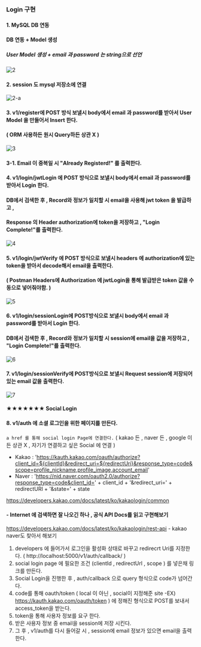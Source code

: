 ### Login 구현

#### 1. MySQL DB 연동
#### DB 연동 + Model 생성
##### User Model 생성 + email 과 password 는 string으로 선언
![2](https://user-images.githubusercontent.com/98307410/211160322-b86b4ca1-7a39-4ba4-a731-bcc760dd6f58.PNG)

#### 2. session 도 mysql 저장소에 연결
![2-a](https://user-images.githubusercontent.com/98307410/211186121-85319ab4-b88d-47e8-9499-9ba9fbc11745.PNG)

#### 3. v1/register에 POST 방식 보낼시 body에서 email 과 password를 받아서 User Model 을 만들어서 Insert 한다.
#### ( ORM 사용하든 원시 Query하든 상관 X )
![3](https://user-images.githubusercontent.com/98307410/211161195-d40b861b-3b50-465b-980e-cb48fb14ee82.PNG)
#### 3-1. Email 이 중복일 시 "Already Registerd!" 를 출력한다.

#### 4. v1/login/jwtLogin 에 POST 방식으로 보낼시 body에서 email 과 password를 받아서 Login 한다.
#### DB에서 검색한 후 , Record와 정보가 일치할 시 email을 사용해 jwt token 을 발급하고 , 
#### Response 의 Header authorization에 token을 저장하고 , "Login Complete!"를 출력한다.
![4](https://user-images.githubusercontent.com/98307410/211161474-6fa174dd-fca0-4b01-83be-85b5f813971d.PNG)

#### 5. v1/login/jwtVerify 에 POST 방식으로 보낼시 headers 에 authorization에 있는 token을 받아서 decode해서 email을 출력한다.
#### ( Postman Headers에 Authorization 에 jwtLogin을 통해 발급받은 token 값을 수동으로 넣어줘야함. )
![5](https://user-images.githubusercontent.com/98307410/211161922-ffaf12da-816e-4a99-95e6-1c4e04291c0c.PNG)

#### 6. v1/login/sessionLogin에 POST방식으로 보낼시 body에서 email 과 password를 받아서 Login 한다.
#### DB에서 검색한 후 , Record와 정보가 일치할 시 session에 email을 값을 저장하고 , "Login Complete!"를 출력한다.
![6](https://user-images.githubusercontent.com/98307410/211162124-e25543ed-1772-4cb3-a8b7-32975026a03d.PNG)

#### 7. v1/login/sessionVerify에 POST방식으로 보낼시 Request session에 저장되어 있는 email 값을 출력한다.
![7](https://user-images.githubusercontent.com/98307410/211162185-0ffbd8a9-ffe5-4955-b0ec-086f9d86722b.PNG)

#### ★★★★★★★ Social Login
#### 8. v1/auth 에 소셜 로그인을 위한 페이지를 만든다.
`a href 를 통해 social login Page에 연결한다.` ( kakao 든 , naver 든 , google 이든 상관 X , 자기가 연결하고 싶은 Social 에 연결 )
+ Kakao : 'https://kauth.kakao.com/oauth/authorize?client_id=${clientId}&redirect_uri=${redirectUri}&response_type=code&scope=profile_nickname,profile_image,account_email'
+ Naver : 'https://nid.naver.com/oauth2.0/authorize?response_type=code&client_id=' + client_id + '&redirect_uri=' + redirectURI + '&state=' + state

https://developers.kakao.com/docs/latest/ko/kakaologin/common
#### - Internet 에 검색하면 잘 나오긴 하나 , 공식 API Docs를 읽고 구현해보기
https://developers.kakao.com/docs/latest/ko/kakaologin/rest-api  - kakao
naver도 찾아서 해보기
1. developers 에 들어가서 로그인을 활성화 상태로 바꾸고 redirecrt Uri를 지정한다. ( http://localhost:5000/v1/auth/callback/ )
2. social login page 에 필요한 조건 (clientId , redirectUrl , scope ) 를 넣은채 링크를 만든다.
3. Social Login을 진행한 후 , auth/callback 으로 query 형식으로 code가 넘어간다.
4. code를 통해 oauth/token ( local 이 아닌 , social이 지정해준 site -EX) https://kauth.kakao.com/oauth/token ) 에 정해진 형식으로 POST를 보내서 access_token을 받는다.
5. token을 통해 사용자 정보를 요구 한다.
6. 받은 사용자 정보 중 email을 session에 저장 시킨다.
7. 그 후 , v1/auth를 다시 들어갈 시 , session에 email 정보가 있으면 email을 출력한다.
